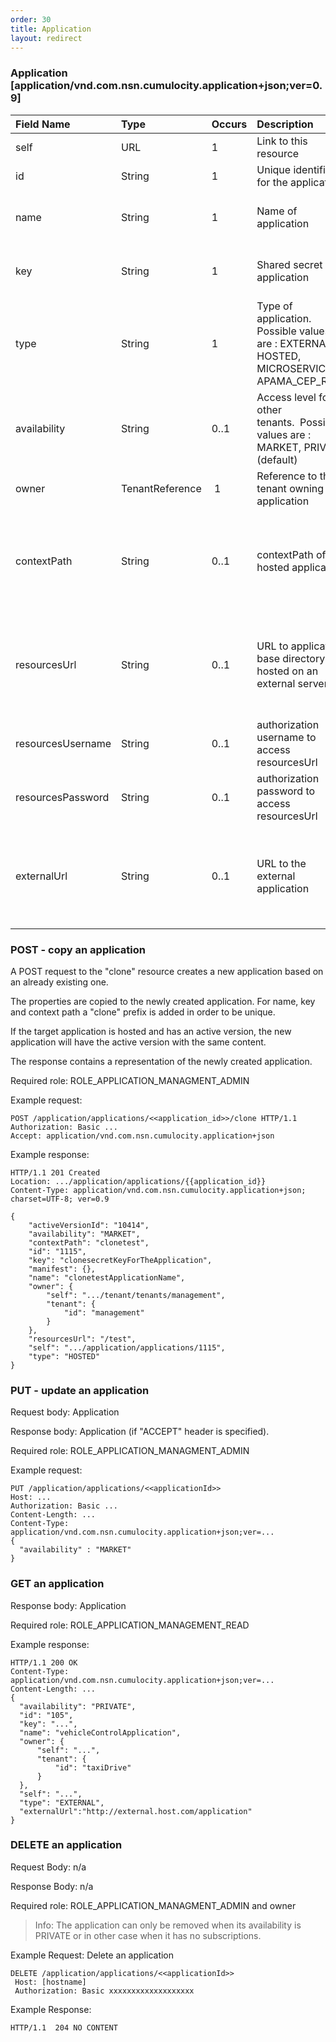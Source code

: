 ```yaml
---
order: 30
title: Application
layout: redirect
---
```


### Application [application/vnd.com.nsn.cumulocity.application+json;ver=0.9]

|Field Name|Type|Occurs|Description|PUT/POST|
|:---------|:---|:-----|:----------|:-------|
|self|URL|1|Link to this resource|No|
|id|String|1|Unique identifier for the application|No|
|name|String|1|Name of application|POST: Mandatory PUT: Optional|
|key|String|1|Shared secret of application|POST: Mandatory PUT: Optional|
|type|String|1|Type of application. Possible values are : EXTERNAL, HOSTED, MICROSERVICE, APAMA_CEP_RULE|POST: Mandatory PUT: No|
|availability|String|0..1|Access level for other tenants.  Possible values are : MARKET, PRIVATE (default)|Optional|
|owner|TenantReference| 1|Reference to the tenant owning this application|No |
|contextPath|String|0..1|contextPath of the hosted application |POST: Mandatory (when application type is HOSTED) PUT: Optional|
|resourcesUrl|String|0..1|URL to application base directory hosted on an external server|POST: Mandatory (when application type is HOSTED) PUT: Optional|
|resourcesUsername|String|0..1|authorization username to access resourcesUrl |Optional|
|resourcesPassword|String|0..1|authorization password to access resourcesUrl |Optional|
|externalUrl|String|0..1|URL to the external application|POST: Mandatory (when application type is EXTERNAL) PUT: Optional|

### POST - copy an application

A POST request to the "clone" resource creates a new application based on an already existing one. 

The properties are copied to the newly created application. For name, key and context path a "clone" prefix is added in order to be unique. 

If the target application is hosted and has an active version, the new application will have the active version with the same content.

The response contains a representation of the newly created application.

Required role: ROLE\_APPLICATION\_MANAGMENT\_ADMIN

Example request:

    POST /application/applications/<<application_id>>/clone HTTP/1.1
    Authorization: Basic ...
    Accept: application/vnd.com.nsn.cumulocity.application+json

Example response:

    HTTP/1.1 201 Created
    Location: .../application/applications/{{application_id}}
    Content-Type: application/vnd.com.nsn.cumulocity.application+json; charset=UTF-8; ver=0.9
    
    {
        "activeVersionId": "10414",
        "availability": "MARKET",
        "contextPath": "clonetest",
        "id": "1115",
        "key": "clonesecretKeyForTheApplication",
        "manifest": {},
        "name": "clonetestApplicationName",
        "owner": {
            "self": ".../tenant/tenants/management",
            "tenant": {
                "id": "management"
            }
        },
        "resourcesUrl": "/test",
        "self": ".../application/applications/1115",
        "type": "HOSTED"
    }

### PUT - update an application

Request body: Application

Response body: Application (if "ACCEPT" header is specified).

Required role: ROLE\_APPLICATION\_MANAGMENT\_ADMIN

Example request:

    PUT /application/applications/<<applicationId>>
    Host: ...
    Authorization: Basic ...
    Content-Length: ...
    Content-Type: application/vnd.com.nsn.cumulocity.application+json;ver=...
    {
      "availability" : "MARKET"
    }

### GET an application

Response body: Application

Required role: ROLE\_APPLICATION\_MANAGEMENT\_READ

Example response:

    HTTP/1.1 200 OK
    Content-Type: application/vnd.com.nsn.cumulocity.application+json;ver=...
    Content-Length: ...
    {
      "availability": "PRIVATE",
      "id": "105",
      "key": "...",
      "name": "vehicleControlApplication",
      "owner": {
          "self": "...",
          "tenant": {
              "id": "taxiDrive"
          }
      },
      "self": "...",
      "type": "EXTERNAL",
      "externalUrl":"http://external.host.com/application"
    }

### DELETE an application

Request Body: n/a
 
Response Body: n/a

Required role: ROLE\_APPLICATION\_MANAGMENT\_ADMIN and owner

>Info: The application can only be removed when its availability is PRIVATE or in other case when it has no subscriptions.

Example Request: Delete an application

    DELETE /application/applications/<<applicationId>>
     Host: [hostname]
     Authorization: Basic xxxxxxxxxxxxxxxxxxx

Example Response:

    HTTP/1.1  204 NO CONTENT
